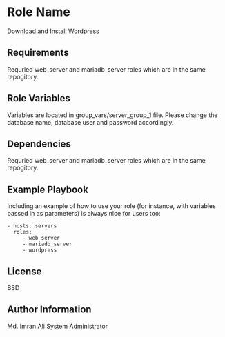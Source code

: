 Role Name
=========

Download and Install Wordpress

Requirements
------------

Requried web_server and mariadb_server roles which are in the same repogitory.

Role Variables
--------------
Variables are located in group_vars/server_group_1 file. Please change the database name, database user and password accordingly.

Dependencies
------------
Requried web_server and mariadb_server roles which are in the same repogitory.

Example Playbook
----------------

Including an example of how to use your role (for instance, with variables passed in as parameters) is always nice for users too:

    - hosts: servers
      roles:
         - web_server
         - mariadb_server
         - wordpress

License
-------

BSD

Author Information
------------------

Md. Imran Ali
System Administrator
